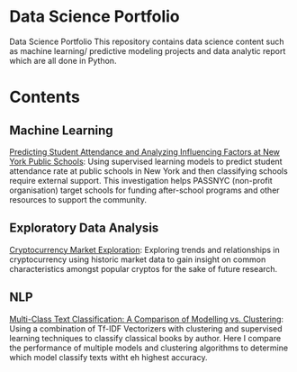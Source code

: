 # Data Science Portfolio
Data Science Portfolio
This repository contains data science content such as machine learning/ predictive modeling projects and data analytic report which are all done in Python.

# Contents
## Machine Learning
  [Predicting Student Attendance and Analyzing Influencing Factors at New York Public Schools](https://github.com/ayan1995/Data-Science-Portfolio/blob/a258d71181c623c3f9f81b36d58169d82b443e2b/Passnyc%20Predicting%20Attendance/Capstone%20Passnyc%20Data.ipynb):
  Using supervised learning models to predict student attendance rate at public schools in New York and then classifying schools require external support. This investigation helps PASSNYC (non-profit organisation) target schools for funding after-school programs and other resources to support the community.
  
## Exploratory Data Analysis
  [Cryptocurrency Market Exploration](https://github.com/ayan1995/Data-Science-Portfolio/blob/94ed33812c8b1bf1293a96f5087a0fc762805074/CryptoCurrency%20Data%20Exploration/Ayan%20Karim%20Cryptocurrency%20Capstone.ipynb): Exploring trends and relationships in cryptocurrency using historic market data to gain insight on common characteristics amongst popular cryptos for the sake of future research.
  
## NLP
  [Multi-Class Text Classification: A Comparison of Modelling vs. Clustering](https://github.com/ayan1995/Data-Science-Portfolio/blob/4d8e7a2c116808c170252503f910f7f79d09e179/Multi-Class%20Text%20Classification/Multi-Class%20Text%20Classification.ipynb):
  Using a combination of Tf-IDF Vectorizers with clustering and supervised learning techniques to classify classical books by author. Here I compare the performance of multiple models and clustering algorithms to determine which model classify texts witht eh highest accuracy.
